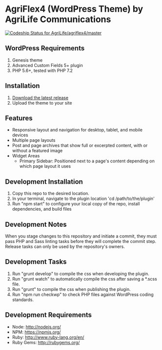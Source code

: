 # AgriFlex4 (WordPress Theme) by AgriLife Communications
[![Codeship Status for AgriLife/agriflex4/master](https://app.codeship.com/projects/084f08f0-b3b0-0136-4070-6a06c3a18961/status?branch=master)](https://app.codeship.com/projects/311058)

## WordPress Requirements

1. Genesis theme
2. Advanced Custom Fields 5+ plugin
3. PHP 5.6+, tested with PHP 7.2

## Installation

1. [Download the latest release](https://github.com/agrilife/agriflex4/releases/latest)
2. Upload the theme to your site

## Features

* Responsive layout and navigation for desktop, tablet, and mobile devices
* Multiple page layouts
* Post and page archives that show full or excerpted content, with or without a featured image
* Widget Areas
    * Primary Sidebar: Positioned next to a page's content depending on which page layout it uses

## Development Installation

1. Copy this repo to the desired location.
2. In your terminal, navigate to the plugin location 'cd /path/to/the/plugin'
3. Run "npm start" to configure your local copy of the repo, install dependencies, and build files

## Development Notes

When you stage changes to this repository and initiate a commit, they must pass PHP and Sass linting tasks before they will complete the commit step. Release tasks can only be used by the repository's owners.

## Development Tasks

1. Run "grunt develop" to compile the css when developing the plugin.
3. Run "grunt watch" to automatically compile the css after saving a *.scss file.
3. Run "grunt" to compile the css when publishing the plugin.
5. Run "npm run checkwp" to check PHP files against WordPress coding standards.

## Development Requirements

* Node: http://nodejs.org/
* NPM: https://npmjs.org/
* Ruby: http://www.ruby-lang.org/en/
* Ruby Gems: http://rubygems.org/
